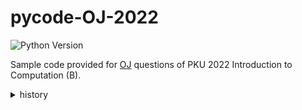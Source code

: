 # pycode-OJ-2022
![Python Version](https://img.shields.io/badge/python-3.7+-blue)

Sample code provided for [OJ](http://phyic.openjudge.cn) questions of PKU 2022 Introduction to Computation (B).

<details>
  <summary>history</summary>
  
- 2022.9.18 sample code for 0th homework.
- 2022.9.27 sample code for 2021 final exam.
- 2022.10.8 sample code for 1st homework.
- 2022.10.12 sample code for 2nd homework.

</details>
